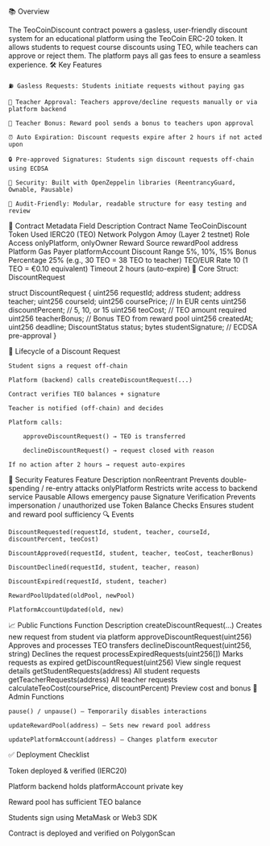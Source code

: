 📚 Overview

The TeoCoinDiscount contract powers a gasless, user-friendly discount system for an educational platform using the TeoCoin ERC-20 token. It allows students to request course discounts using TEO, while teachers can approve or reject them. The platform pays all gas fees to ensure a seamless experience.
🛠️ Key Features

    ⛽ Gasless Requests: Students initiate requests without paying gas

    🧾 Teacher Approval: Teachers approve/decline requests manually or via platform backend

    🎁 Teacher Bonus: Reward pool sends a bonus to teachers upon approval

    ⏰ Auto Expiration: Discount requests expire after 2 hours if not acted upon

    🔒 Pre-approved Signatures: Students sign discount requests off-chain using ECDSA

    🔐 Security: Built with OpenZeppelin libraries (ReentrancyGuard, Ownable, Pausable)

    📜 Audit-Friendly: Modular, readable structure for easy testing and review

📑 Contract Metadata
Field	Description
Contract Name	TeoCoinDiscount
Token Used	IERC20 (TEO)
Network	Polygon Amoy (Layer 2 testnet)
Role Access	onlyPlatform, onlyOwner
Reward Source	rewardPool address
Platform Gas Payer	platformAccount
Discount Range	5%, 10%, 15%
Bonus Percentage	25% (e.g., 30 TEO = 38 TEO to teacher)
TEO/EUR Rate	10 (1 TEO = €0.10 equivalent)
Timeout	2 hours (auto-expire)
🧩 Core Struct: DiscountRequest

struct DiscountRequest {
    uint256 requestId;
    address student;
    address teacher;
    uint256 courseId;
    uint256 coursePrice;      // In EUR cents
    uint256 discountPercent;  // 5, 10, or 15
    uint256 teoCost;          // TEO amount required
    uint256 teacherBonus;     // Bonus TEO from reward pool
    uint256 createdAt;
    uint256 deadline;
    DiscountStatus status;
    bytes studentSignature;   // ECDSA pre-approval
}

🚦 Lifecycle of a Discount Request

    Student signs a request off-chain

    Platform (backend) calls createDiscountRequest(...)

    Contract verifies TEO balances + signature

    Teacher is notified (off-chain) and decides

    Platform calls:

        approveDiscountRequest() → TEO is transferred

        declineDiscountRequest() → request closed with reason

    If no action after 2 hours → request auto-expires

🔐 Security Features
Feature	Description
nonReentrant	Prevents double-spending / re-entry attacks
onlyPlatform	Restricts write access to backend service
Pausable	Allows emergency pause
Signature Verification	Prevents impersonation / unauthorized use
Token Balance Checks	Ensures student and reward pool sufficiency
🔍 Events

    DiscountRequested(requestId, student, teacher, courseId, discountPercent, teoCost)

    DiscountApproved(requestId, student, teacher, teoCost, teacherBonus)

    DiscountDeclined(requestId, student, teacher, reason)

    DiscountExpired(requestId, student, teacher)

    RewardPoolUpdated(oldPool, newPool)

    PlatformAccountUpdated(old, new)

📈 Public Functions
Function	Description
createDiscountRequest(...)	Creates new request from student via platform
approveDiscountRequest(uint256)	Approves and processes TEO transfers
declineDiscountRequest(uint256, string)	Declines the request
processExpiredRequests(uint256[])	Marks requests as expired
getDiscountRequest(uint256)	View single request details
getStudentRequests(address)	All student requests
getTeacherRequests(address)	All teacher requests
calculateTeoCost(coursePrice, discountPercent)	Preview cost and bonus
🔧 Admin Functions

    pause() / unpause() – Temporarily disables interactions

    updateRewardPool(address) – Sets new reward pool address

    updatePlatformAccount(address) – Changes platform executor

✅ Deployment Checklist

Token deployed & verified (IERC20)

Platform backend holds platformAccount private key

Reward pool has sufficient TEO balance

Students sign using MetaMask or Web3 SDK

Contract is deployed and verified on PolygonScan